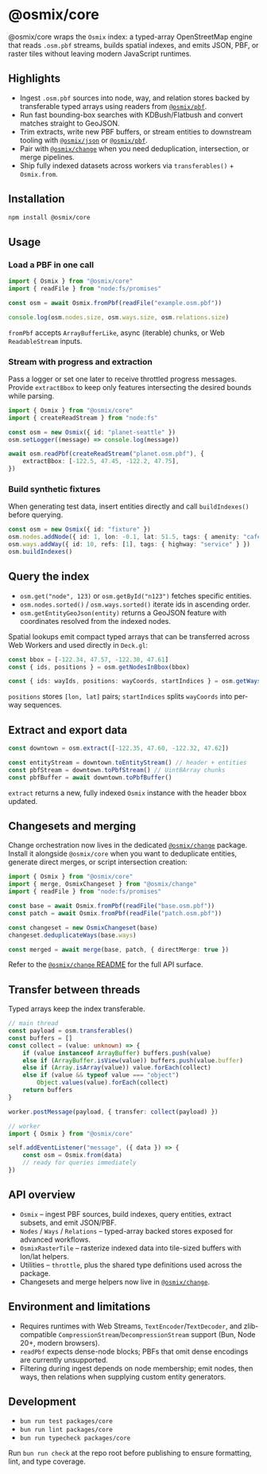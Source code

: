 # @osmix/core

@osmix/core wraps the `Osmix` index: a typed-array OpenStreetMap engine that reads `.osm.pbf` streams, builds spatial indexes, and emits JSON, PBF, or raster tiles without leaving modern JavaScript runtimes.

## Highlights

- Ingest `.osm.pbf` sources into node, way, and relation stores backed by transferable typed arrays using readers from [`@osmix/pbf`](../pbf/README.md).
- Run fast bounding-box searches with KDBush/Flatbush and convert matches straight to GeoJSON.
- Trim extracts, write new PBF buffers, or stream entities to downstream tooling with [`@osmix/json`](../json/README.md) or [`@osmix/pbf`](../pbf/README.md).
- Pair with [`@osmix/change`](../change/README.md) when you need deduplication, intersection, or merge pipelines.
- Ship fully indexed datasets across workers via `transferables()` + `Osmix.from`.

## Installation

```sh
npm install @osmix/core
```

## Usage

### Load a PBF in one call

```ts
import { Osmix } from "@osmix/core"
import { readFile } from "node:fs/promises"

const osm = await Osmix.fromPbf(readFile("example.osm.pbf"))

console.log(osm.nodes.size, osm.ways.size, osm.relations.size)
```

`fromPbf` accepts `ArrayBufferLike`, async (iterable) chunks, or Web `ReadableStream` inputs.

### Stream with progress and extraction

Pass a logger or set one later to receive throttled progress messages. Provide `extractBbox` to keep only features intersecting the desired bounds while parsing.

```ts
import { Osmix } from "@osmix/core"
import { createReadStream } from "node:fs"

const osm = new Osmix({ id: "planet-seattle" })
osm.setLogger((message) => console.log(message))

await osm.readPbf(createReadStream("planet.osm.pbf"), {
	extractBbox: [-122.5, 47.45, -122.2, 47.75],
})
```

### Build synthetic fixtures

When generating test data, insert entities directly and call `buildIndexes()` before querying.

```ts
const osm = new Osmix({ id: "fixture" })
osm.nodes.addNode({ id: 1, lon: -0.1, lat: 51.5, tags: { amenity: "cafe" } })
osm.ways.addWay({ id: 10, refs: [1], tags: { highway: "service" } })
osm.buildIndexes()
```

## Query the index

- `osm.get("node", 123)` or `osm.getById("n123")` fetches specific entities.
- `osm.nodes.sorted()` / `osm.ways.sorted()` iterate ids in ascending order.
- `osm.getEntityGeoJson(entity)` returns a GeoJSON feature with coordinates resolved from the
  indexed nodes.

Spatial lookups emit compact typed arrays that can be transferred across Web Workers and used directly in `Deck.gl`:

```ts
const bbox = [-122.34, 47.57, -122.30, 47.61]
const { ids, positions } = osm.getNodesInBbox(bbox)

const { ids: wayIds, positions: wayCoords, startIndices } = osm.getWaysInBbox(bbox)
```

`positions` stores `[lon, lat]` pairs; `startIndices` splits `wayCoords` into per-way sequences.

## Extract and export data

```ts
const downtown = osm.extract([-122.35, 47.60, -122.32, 47.62])

const entityStream = downtown.toEntityStream() // header + entities
const pbfStream = downtown.toPbfStream() // Uint8Array chunks
const pbfBuffer = await downtown.toPbfBuffer()
```

`extract` returns a new, fully indexed `Osmix` instance with the header bbox updated.

## Changesets and merging

Change orchestration now lives in the dedicated [`@osmix/change`](../change/README.md) package. Install it alongside
`@osmix/core` when you want to deduplicate entities, generate direct merges, or script intersection creation:

```ts
import { Osmix } from "@osmix/core"
import { merge, OsmixChangeset } from "@osmix/change"
import { readFile } from "node:fs/promises"

const base = await Osmix.fromPbf(readFile("base.osm.pbf"))
const patch = await Osmix.fromPbf(readFile("patch.osm.pbf"))

const changeset = new OsmixChangeset(base)
changeset.deduplicateWays(base.ways)

const merged = await merge(base, patch, { directMerge: true })
```

Refer to the [`@osmix/change` README](../change/README.md) for the full API surface.

## Transfer between threads

Typed arrays keep the index transferable.

```ts
// main thread
const payload = osm.transferables()
const buffers = []
const collect = (value: unknown) => {
	if (value instanceof ArrayBuffer) buffers.push(value)
	else if (ArrayBuffer.isView(value)) buffers.push(value.buffer)
	else if (Array.isArray(value)) value.forEach(collect)
	else if (value && typeof value === "object")
		Object.values(value).forEach(collect)
	return buffers
}

worker.postMessage(payload, { transfer: collect(payload) })

// worker
import { Osmix } from "@osmix/core"

self.addEventListener("message", ({ data }) => {
	const osm = Osmix.from(data)
	// ready for queries immediately
})
```

## API overview

- `Osmix` – ingest PBF sources, build indexes, query entities, extract subsets, and emit JSON/PBF.
- `Nodes` / `Ways` / `Relations` – typed-array backed stores exposed for advanced workflows.
- `OsmixRasterTile` – rasterize indexed data into tile-sized buffers with lon/lat helpers.
- Utilities – `throttle`, plus the shared type definitions used across the package.
- Changesets and merge helpers now live in [`@osmix/change`](../change/README.md).

## Environment and limitations

- Requires runtimes with Web Streams, `TextEncoder`/`TextDecoder`, and zlib-compatible `CompressionStream`/`DecompressionStream` support (Bun, Node 20+, modern browsers).
- `readPbf` expects dense-node blocks; PBFs that omit dense encodings are currently unsupported.
- Filtering during ingest depends on node membership; emit nodes, then ways, then relations when supplying custom entity generators.

## Development

- `bun run test packages/core`
- `bun run lint packages/core`
- `bun run typecheck packages/core`

Run `bun run check` at the repo root before publishing to ensure formatting, lint, and type coverage.
